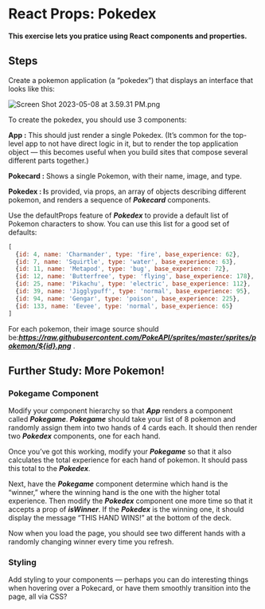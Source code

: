 # **React Props: Pokedex**

**This exercise lets you pratice using React components and properties.**

## Steps

Create a pokemon application (a “pokedex”) that displays an interface that looks like this:

![Screen Shot 2023-05-08 at 3.59.31 PM.png](https://s3-us-west-2.amazonaws.com/secure.notion-static.com/556adb66-c855-4ee2-a1fb-b422b8d4b852/Screen_Shot_2023-05-08_at_3.59.31_PM.png)

To create the pokedex, you should use 3 components:

**App :** This should just render a single Pokedex. (It’s common for the top-level app to not have direct logic in it, but to render the top application object — this becomes useful when you build sites that compose several different parts together.)

**Pokecard :** Shows a single Pokemon, with their name, image, and type. 

**Pokedex : I**s provided, via props, an array of objects describing different pokemon, and renders a sequence of ***Pokecard*** components.

Use the defaultProps feature of ***Pokedex*** to provide a default list of Pokemon characters to show. You can use this list for a good set of defaults:

```jsx
[
  {id: 4, name: 'Charmander', type: 'fire', base_experience: 62},
  {id: 7, name: 'Squirtle', type: 'water', base_experience: 63},
  {id: 11, name: 'Metapod', type: 'bug', base_experience: 72},
  {id: 12, name: 'Butterfree', type: 'flying', base_experience: 178},
  {id: 25, name: 'Pikachu', type: 'electric', base_experience: 112},
  {id: 39, name: 'Jigglypuff', type: 'normal', base_experience: 95},
  {id: 94, name: 'Gengar', type: 'poison', base_experience: 225},
  {id: 133, name: 'Eevee', type: 'normal', base_experience: 65}
]
```

For each pokemon, their image source should be:***https://raw.githubusercontent.com/PokeAPI/sprites/master/sprites/pokemon/${id}.png***
.

## **Further Study: More Pokemon!**

### **Pokegame Component**

Modify your component hierarchy so that ***App*** renders a component called ***Pokegame***. ***Pokegame*** should take your list of 8 pokemon and randomly assign them into two hands of 4 cards each. It should then render two ***Pokedex*** components, one for each hand.

Once you’ve got this working, modify your ***Pokegame*** so that it also calculates the total experience for each hand of pokemon. It should pass this total to the ***Pokedex***.

Next, have the ***Pokegame*** component determine which hand is the “winner,” where the winning hand is the one with the higher total experience. Then modify the ***Pokedex*** component one more time so that it accepts a prop of ***isWinner***. If the ***Pokedex*** is the winning one, it should display the message “THIS HAND WINS!” at the bottom of the deck.

Now when you load the page, you should see two different hands with a randomly changing winner every time you refresh.

### **Styling**

Add styling to your components — perhaps you can do interesting things when hovering over a Pokecard, or have them smoothly transition into the page, all via CSS?
